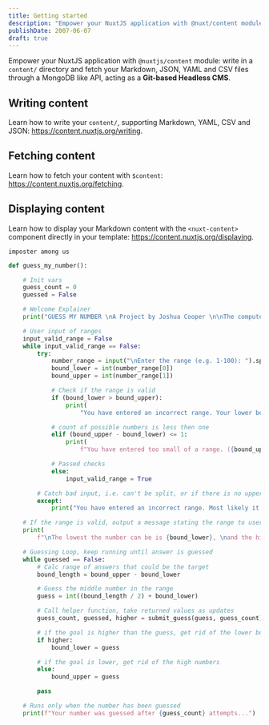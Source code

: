 ```yaml
---
title: Getting started
description: "Empower your NuxtJS application with @nuxt/content module: write in a content/ directory and fetch your Markdown, JSON, YAML and CSV files through a MongoDB like API, acting as a Git-based Headless CMS."
publishDate: 2007-06-07
draft: true
---
```


Empower your NuxtJS application with `@nuxtjs/content` module: write in a `content/` directory and fetch your Markdown, JSON, YAML and CSV files through a MongoDB like API, acting as a **Git-based Headless CMS**.

## Writing content

Learn how to write your `content/`, supporting Markdown, YAML, CSV and JSON: https://content.nuxtjs.org/writing.

## Fetching content

Learn how to fetch your content with `$content`: https://content.nuxtjs.org/fetching.

## Displaying content

Learn how to display your Markdown content with the `<nuxt-content>` component directly in your template: https://content.nuxtjs.org/displaying.

```
imposter among us
```

```py
def guess_my_number():

    # Init vars
    guess_count = 0
    guessed = False

    # Welcome Explainer
    print("GUESS MY NUMBER \nA Project by Joshua Cooper \n\nThe computer will try to guess your number... \nPlease enter a range of numbers which includes your number. \nIf you choose the number 49, enter 1-100.")

    # User input of ranges
    input_valid_range = False
    while input_valid_range == False:
        try:
            number_range = input("\nEnter the range (e.g. 1-100): ").split("-")
            bound_lower = int(number_range[0])
            bound_upper = int(number_range[1])

            # Check if the range is valid
            if (bound_lower > bound_upper):
                print(
                    "You have entered an incorrect range. Your lower bound is greater than your upper bound.")

            # count of possible numbers is less then one
            elif (bound_upper - bound_lower) <= 1:
                print(
                    f"You have entered too small of a range. ({bound_upper - bound_lower} possible)")

            # Passed checks
            else:
                input_valid_range = True

        # Catch bad input, i.e. can't be split, or if there is no upper or lower bounds
        except:
            print("You have entered an incorrect range. Most likely it was a formatting issue, ranges must be entered exactly '1-100' and do not support negative numbers.")

    # If the range is valid, output a message stating the range to user.
    print(
        f"\nThe lowest the number can be is {bound_lower}, \nand the highest number can be {bound_upper - 1}.")

    # Guessing Loop, keep running until answer is guessed
    while guessed == False:
        # Calc range of answers that could be the target
        bound_length = bound_upper - bound_lower

        # Guess the middle number in the range
        guess = int((bound_length / 2) + bound_lower)

        # Call helper function, take returned values as updates
        guess_count, guessed, higher = submit_guess(guess, guess_count)

        # if the goal is higher than the guess, get rid of the lower bound
        if higher:
            bound_lower = guess

        # if the goal is lower, get rid of the high numbers
        else:
            bound_upper = guess

        pass

    # Runs only when the number has been guessed
    print(f"Your number was guessed after {guess_count} attempts...")

```
